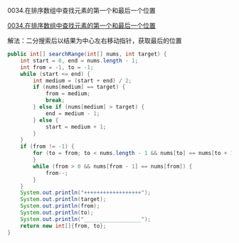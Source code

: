 0034.在排序数组中查找元素的第一个和最后一个位置

[0034.在排序数组中查找元素的第一个和最后一个位置
](https://leetcode-cn.com/problems/find-first-and-last-position-of-element-in-sorted-array/)

解法：二分搜索后以结果为中心左右移动指针，获取最后的位置

```java
public int[] searchRange(int[] nums, int target) {
    int start = 0, end = nums.length - 1;
    int from = -1, to = -1;
    while (start <= end) {
        int medium = (start + end) / 2;
        if (nums[medium] == target) {
            from = medium;
            break;
        } else if (nums[medium] > target) {
            end = medium - 1;
        } else {
            start = medium + 1;
        }
    }
    if (from != -1) {
        for (to = from; to < nums.length - 1 && nums[to] == nums[to + 1]; to++) {
        }
        while (from > 0 && nums[from - 1] == nums[from]) {
            from--;
        }
    }
    System.out.println("++++++++++++++++++");
    System.out.println(target);
    System.out.println(from);
    System.out.println(to);
    System.out.println("__________________");
    return new int[]{from, to};
}
```

